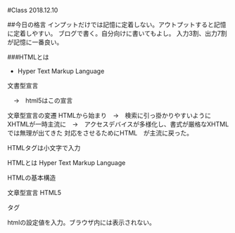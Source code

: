 <!DOCTYPE html>

#Class 2018.12.10

##今日の格言
インプットだけでは記憶に定着しない。アウトプットすると記憶に定着しやすい。
ブログで書く。自分向けに書いてもよし。
入力3割、出力7割が記憶に一番良い。

###HTMLとは
  - Hyper Text Markup Language
  
  文書型宣言
  <!DOCTYPE html>　→　html5はこの宣言
  文章型宣言の変遷
  HTMLから始まり　→　検索に引っ掛かりやすいようにXHTMLが一時主流に　→　アクセスデバイスが多様化し、書式が厳格なXHTMLでは無理が出てきた
  対応をさせるためにHTML　が主流に戻った。
  
  HTMLタグは小文字で入力
  
  
  


HTMLとは
Hyper Text Markup Language

HTMLの基本構造

文章型宣言
HTML5
<!DOCTYPE html>

タグ
<html>
<head>htmlの設定値を入力。ブラウザ内には表示されない。
<title>ブラウザのタブに表示される
head内に記述
お気に入り登録時のデフォルトの名前となる。
サイト名とページの概要も含めて記述したほうがよい。
ページとアクセス数に影響がある。

<h1>
<p>
<br>改行
XTHMLの場合
<br /> 半角スペース
などなど
googleの「日本語のページを検索」は<html lang="ja">を見ている




属性
<h1 style="color:red;">
複数書くときはスペース区切り

metaタグ
そのデータに関する、headタグ内に書く
<meta charset="UTF-8"> 文字コードの指定



Line内にURLリンクを張ると内容や画像などが簡易的に表示される→OGPを使用している
OGP とは Open Graph Protocol 
https://digitalidentity.co.jp/blog/seo/ogp-share-setting.html
metaタグ内にOGPを記載している。
  






---------------------------
今日の問題

```

Chapter1 おさらい問題
解答はテキストファイル内に記述すること

問１=================================
次の文章型宣言のバージョンはHTML,XHTMLのどちらか答えること

1.
<!DOCTYPE html PUBLIC "-//W3C//DTD XHTML 1.0 Transitional//EN"
 "http://www.w3.org/TR/xhtml1/DTD/xhtml1-transitional.dtd">
<html xmlns="http://www.w3.org/1999/xhtml">

●XHTML

2.
<!DOCTYPE HTML>
<html>

●HTML5

3.
<!DOCTYPE HTML PUBLIC "-//W3C//DTD HTML 4.01//EN"
 "http://www.w3.org/TR/html4/strict.dtd">
<html>

●HTML

問２=================================
次のタグの記述で間違っているものを選ぶこと
また、間違っているものはなぜ間違っているか記述すること

ヒント：
p要素は段落を意味する
em要素は強調を意味する

A.
</p>これからHTMLを学びます。頑張ります。<p>
●開始タグと閉じるタグが逆。

B.
<p>これからHTMLを学びます。頑張ります。</p>
●正しい

C.
<p>これから<em>HTML</em>を学びます。頑張ります。</p>
●正しい

D.
<p>これから</p><p>HTMLを学びます。頑張ります。</p>
●正しい

E.
<p>これから<em>HTMLを学びます。</p>頑張ります。</em>
●間違い
em閉じタグの位置が入れ子になっていない

F.
<p>これから<em>HTML<em>を学びます。頑張ります。</p>
●間違い
em終了タグの「/」がない

G.
<p><em>これから</em>HTMLを学びます。頑張ります。</p>
●正しい


問３=================================
次の属性の記述で間違っているものを選ぶこと
また、間違っているものはなぜ間違っているか記述すること

ヒント：
style属性はデザインの情報を追加する
id属性はタグに名前を追加する

A.
<p "color:red;">これからHTMLを学びます。頑張ります。</p>
●間違い
「style=」記述が抜けている

B.
<p style="color:red;">これからHTMLを学びます。頑張ります。</p>
●正しい

C.
<p>これから<em>HTML</em style="color:red;">を学びます。頑張ります。</p>
●間違い
終了タグに属性が記載されている。

D.
<p>これから<em style"color:red;">HTML</em>を学びます。頑張ります。</p>
●間違い
em開始タグ内の「=」が抜けている。

E.
<p>これから<em style="color:red;" id="pickup">HTML</em>を学びます。頑張ります。</p>
●正しい

F.
<p style=color:red;>これから<em>HTML</em>を学びます。頑張ります。</p>
●間違い
属性値が「""」ダブルコーテーションで囲まれていない

G.
<p>これから<em id="pickup" style="color:red;">HTML</em>を学びます。頑張ります。</p>
●正しい
属性は順不同


問４=================================
次のHTMLはどんな文字コードで保存するのが適当か記述すること

<!DOCTYPE html PUBLIC "-//W3C//DTD XHTML 1.0 Transitional//EN"
 "http://www.w3.org/TR/xhtml1/DTD/xhtml1-transitional.dtd">
<html xmlns="http://www.w3.org/1999/xhtml">
<head>
<meta http-equiv="Content-Type" content="text/html; charset=UTF-8" />
<title>文書構造を定義する要素</title>
</head>
<body>
<h1>文書の定義をもっと学ぼう</h1>
<h2>長い引用文</h2>
<blockquote>
<p>どっどど　どどうど　どどうど　どどう<br />
青いくるみも吹きとばせ<br />
すっぱいかりんも吹きとばせ<br />
どっどど　どどうど　どどうど　どどう</p>
</blockquote>
</body>
</html>


●UTF-8
meta要素が指定しているUTF-8で保存が妥当



問５=================================
ページのタイトルを記述する方法で間違っているものを選ぶこと
また、間違っているものはなぜ間違っているか記述すること

A.
<!DOCTYPE html PUBLIC "-//W3C//DTD XHTML 1.0 Transitional//EN"
 "http://www.w3.org/TR/xhtml1/DTD/xhtml1-transitional.dtd">
<html xmlns="http://www.w3.org/1999/xhtml">
<head>
<meta http-equiv="Content-Type" content="text/html; charset=UTF-8" />
<pagetitle>ここにタイトルを記述する</pagetitle>
</head>
<body>

</body>
</html>

●間違い
「pagetitle」要素は存在しない、「title」が正解

B.
<!DOCTYPE html PUBLIC "-//W3C//DTD XHTML 1.0 Transitional//EN"
 "http://www.w3.org/TR/xhtml1/DTD/xhtml1-transitional.dtd">
<html xmlns="http://www.w3.org/1999/xhtml">
<head>
<meta http-equiv="Content-Type" content="text/html; charset=UTF-8" />
<title>ここにタイトルを記述する</title>
</head>
<body>

</body>
</html>

●正しい

C.
<!DOCTYPE html PUBLIC "-//W3C//DTD XHTML 1.0 Transitional//EN"
 "http://www.w3.org/TR/xhtml1/DTD/xhtml1-transitional.dtd">
<html xmlns="http://www.w3.org/1999/xhtml">
<head>
<meta http-equiv="Content-Type" content="text/html; charset=UTF-8" />
</head>
<body>
<title>ここにタイトルを記述する</title>

</body>
</html>

●間違い
「title」要素が「body」要素内に記述されているため間違い。
headタグ内に書く必要がある。

D.
<!DOCTYPE html PUBLIC "-//W3C//DTD XHTML 1.0 Transitional//EN"
 "http://www.w3.org/TR/xhtml1/DTD/xhtml1-transitional.dtd">
<html xmlns="http://www.w3.org/1999/xhtml">
<head>
<title>ここにタイトルを記述する</title>
<meta http-equiv="Content-Type" content="text/html; charset=UTF-8" />
</head>
<body>

</body>
</html>

●正しい
できればhead要素の先頭に文字コードがあったほうがよい
文字コードを読んでからtitleが望ましい
ブラウザ側がキャッシュでheadの設定値を読んでから表示しているから
文字コードが後でもうまく表示


問６=================================
HTMLのコメント記述法で正しいものをすべて選ぶこと

A.
/* コメント記述 */

●間違い
PHP、CSS、JavaScriptのコメント

B.
<!-- コメント記述 --!>
●間違い

C.
<!-- コメント記述 -->
●正しい

D.
<-- コメント記述 -->
●間違い
ビックリマークがない

E.
<-- コメント記述 --!>
●間違い

Cのみ

